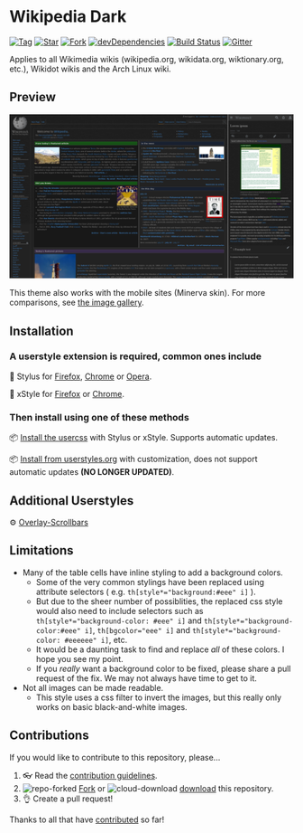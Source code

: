 # Wikipedia Dark

[![Tag](https://img.shields.io/github/tag/StylishThemes/Wikipedia-Dark.svg?label=tag)](https://github.com/StylishThemes/Wikipedia-Dark/tags)
[![Star](https://github-svg-buttons.herokuapp.com/star.svg?user=StylishThemes&repo=Wikipedia-Dark&style=flat&background=007ec6)](https://github.com/StylishThemes/Wikipedia-Dark/stargazers)
[![Fork](https://github-svg-buttons.herokuapp.com/fork.svg?user=StylishThemes&repo=Wikipedia-Dark&style=flat&background=007ec6)](https://github.com/StylishThemes/Wikipedia-Dark/fork)
[![devDependencies](https://img.shields.io/david/dev/StylishThemes/Wikipedia-Dark.svg?label=%20devDependencies%20)](https://david-dm.org/StylishThemes/Wikipedia-Dark?type=dev)
[![Build Status](https://travis-ci.org/StylishThemes/Wikipedia-Dark.svg?branch=master)](https://travis-ci.org/StylishThemes/Wikipedia-Dark)
[![Gitter](https://img.shields.io/gitter/room/StylishThemes/Wikipedia-Dark.js.svg?maxAge=2592000)](https://gitter.im/StylishThemes/Lobby)

Applies to all Wikimedia wikis (wikipedia.org, wikidata.org, wiktionary.org, etc.), Wikidot wikis and the Arch Linux wiki.

## Preview

![Wikipedia Dark preview](images/desktop-mobile-dark-composite.png "Wikipedia's main page with the dark theme applied.")

This theme also works with the mobile sites (Minerva skin). For more comparisons, see [the image gallery](./images/).

## Installation

### A userstyle extension is required, common ones include

🎨 Stylus for [Firefox](https://addons.mozilla.org/en-US/firefox/addon/styl-us/), [Chrome](https://chrome.google.com/webstore/detail/stylus/clngdbkpkpeebahjckkjfobafhncgmne) or [Opera](https://addons.opera.com/en-gb/extensions/details/stylus/).

🎨 xStyle for [Firefox](https://addons.mozilla.org/firefox/addon/xstyle/) or [Chrome](https://chrome.google.com/webstore/detail/xstyle/hncgkmhphmncjohllpoleelnibpmccpj).

### Then install using one of these methods

📦 [Install the usercss](https://github.com/StylishThemes/Wikipedia-Dark/raw/master/wikipedia-dark.user.css) with Stylus or xStyle. Supports automatic updates.

📦 [Install from userstyles.org](https://userstyles.org/styles/105844) with customization, does not support automatic updates **(NO LONGER UPDATED)**.

## Additional Userstyles

⚙️ [Overlay-Scrollbars](https://github.com/StylishThemes/Overlay-Scrollbars)

## Limitations

* Many of the table cells have inline styling to add a background colors.
  * Some of the very common stylings have been replaced using attribute selectors ( e.g. `th[style*="background:#eee" i]` ).
  * But due to the sheer number of possiblities, the replaced css style would also need to include selectors such as `th[style*="background-color: #eee" i]` and `th[style*="background-color:#eee" i]`, `th[bgcolor="eee" i]` and `th[style*="background-color: #eeeeee" i]`, etc.
  * It would be a daunting task to find and replace *all* of these colors. I hope you see my point.
  * If you *really* want a background color to be fixed, please share a pull request of the fix. We may not always have time to get to it.
* Not all images can be made readable.
  * This style uses a css filter to invert the images, but this really only works on basic black-and-white images.

## Contributions

If you would like to contribute to this repository, please...

1. 👓 Read the [contribution guidelines](./CONTRIBUTING.md).
1. ![repo-forked](https://user-images.githubusercontent.com/136959/42383736-c4cb0db8-80fd-11e8-91ca-12bae108bccc.png) [Fork](https://github.com/StylishThemes/Wikipedia-Dark/fork) or ![cloud-download](https://user-images.githubusercontent.com/136959/42401932-9ee9cae0-813d-11e8-8691-16e29a85d3b9.png) [download](https://github.com/StylishThemes/Wikipedia-Dark/archive/master.zip) this repository.
1. 👌 Create a pull request!

Thanks to all that have [contributed](./AUTHORS) so far!
